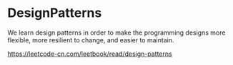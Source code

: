# DesignPatterns

We learn design patterns in order to make the programming designs more flexible, more resilient to change, and easier to maintain.

https://leetcode-cn.com/leetbook/read/design-patterns
